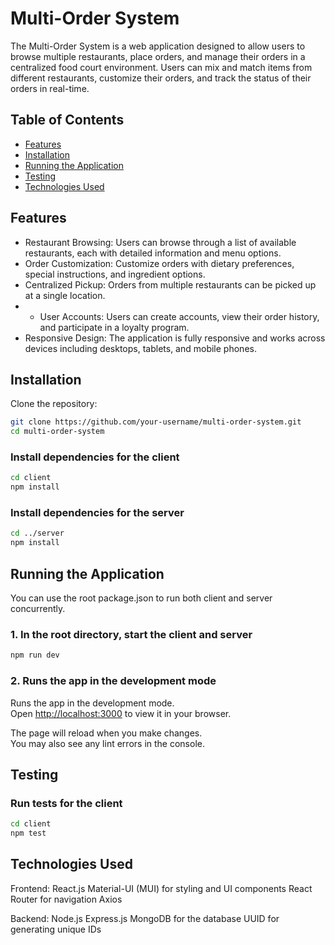 # Multi-Order System

The Multi-Order System is a web application designed to allow users to browse multiple restaurants, place orders, and manage their orders in a centralized food court environment. Users can mix and match items from different restaurants, customize their orders, and track the status of their orders in real-time.

## Table of Contents

- [Features](#features)
- [Installation](#installation)
- [Running the Application](#running-the-application)
- [Testing](#testing)
- [Technologies Used](#technologies-used)

## Features

- Restaurant Browsing: Users can browse through a list of available restaurants, each with detailed information and menu options.
- Order Customization: Customize orders with dietary preferences, special instructions, and ingredient options.
- Centralized Pickup: Orders from multiple restaurants can be picked up at a single location.
- - User Accounts: Users can create accounts, view their order history, and participate in a loyalty program.
- Responsive Design: The application is fully responsive and works across devices including desktops, tablets, and mobile phones.

## Installation

Clone the repository:

```bash
git clone https://github.com/your-username/multi-order-system.git
cd multi-order-system
```

### Install dependencies for the client

```bash
cd client
npm install
```

### Install dependencies for the server

```bash
cd ../server
npm install
```

## Running the Application

You can use the root package.json to run both client and server concurrently.

### 1. In the root directory, start the client and server

```bash
npm run dev
```

### 2. Runs the app in the development mode

Runs the app in the development mode.\
Open [http://localhost:3000](http://localhost:3000) to view it in your browser.

The page will reload when you make changes.\
You may also see any lint errors in the console.

## Testing

### Run tests for the client

```bash
cd client
npm test
```

## Technologies Used

Frontend:
React.js
Material-UI (MUI) for styling and UI components
React Router for navigation
Axios

Backend:
Node.js
Express.js
MongoDB for the database
UUID for generating unique IDs
